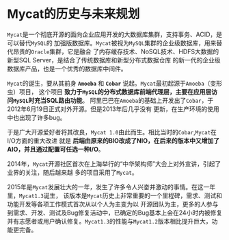 Mycat的历史与未来规划
===============================================================
`Mycat`是一个彻底开源的面向企业应用开发的大数据库集群，支持事务、ACID，是可以替代`MySQL`的
加强版数据库。`Mycat`被视为`MySQL`集群的企业级数据库，用来替代昂贵的`Oracle`集群，它是融合
了内存缓存技术、NoSQL技术、HDFS大数据的新型SQL Server，是结合了传统数据库和新型分布式数据仓库
的新一代的企业级数据库产品，也是一个优秀的数据库中间件。

`Mycat`的诞生，要从其前身 **`Amoeba`** 和 **`Cobar`** 说起。`Mycat`最初起源于`Amoeba`（变形虫）项目，
这个项目 **致力于`MySQL`的分布式数据库前端代理层，主要在应用层访问`MySQL`时充当SQL路由功能**。
阿里巴巴在`Amoeba`的基础上开发出了`Cobar`，于2012年6月19日正式对外开源。但是2013年后几乎没有
更新，在生产环境的使用中也出现了许多bug。

于是广大开源爱好者将其改良，`Mycat 1.0`由此而生。相比当时的`Cobar`,`Mycat`在I/O方面的重大改进
就是 **后端由原来的BIO改成了NIO，在后来的版本中又增加了AIO，并且通过配置可任选一种I/O**。

2014年，`Mycat`开源社区首次在上海举行的“中华架构师”大会上对外宣讲，引起了业界的关注，随后越来越
多的项目采用了`Mycat`。

2015年是`Mycat`发展壮大的一年，发生了许多令人兴奋并激动的事情。在这一年里，`Mycat1.3`诞生，
该版本是`Mycat`历史上非常重要的一个里程碑，需求、测试和功能开发等各项工作模式首次从以个人为主变为以
开源团队为主，更多的人参与到需求、开发、测试及Bug修复活动中，已确定的Bug基本上会在24小时内被修复
并有志愿者或用户确认修复。`Mycat1.3`的性能与`Mycat1.2`版本相比提升巨大，功能更完备。




